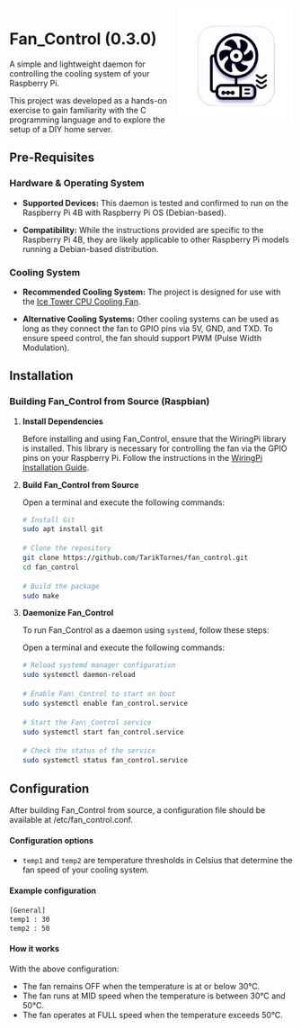 <img src="./resources/logoFanControl.png" width="40%" height="40%" align="right">

# Fan\_Control (0.3.0)
A simple and lightweight daemon for controlling the cooling system of your Raspberry Pi.

This project was developed as a hands-on exercise to gain familiarity with the C programming language and to explore the setup of a DIY home server.

## Pre-Requisites
### Hardware & Operating System
- **Supported Devices:** This daemon is tested and confirmed to run on the Raspberry Pi 4B with Raspberry Pi OS (Debian-based).

- **Compatibility:** While the instructions provided are specific to the Raspberry Pi 4B, they are likely applicable to other Raspberry Pi models running a Debian-based distribution.

### Cooling System
- **Recommended Cooling System:** The project is designed for use with the [Ice Tower CPU Cooling Fan](https://52pi.com/products/52pi-ultra-thin-ice-tower-cooler-cooling-fan-for-raspberry-pi-4-model-b-cpu-fan).

- **Alternative Cooling Systems:** Other cooling systems can be used as long as they connect the fan to GPIO pins via 5V, GND, and TXD. To ensure speed control, the fan should support PWM (Pulse Width Modulation).


## Installation

### Building Fan\_Control from Source (Raspbian)

1. **Install Dependencies**

   Before installing and using Fan\_Control, ensure that the WiringPi library is installed. This library is necessary for controlling the fan via the GPIO pins on your Raspberry Pi. Follow the instructions in the [WiringPi Installation Guide](https://github.com/WiringPi/WiringPi).

2. **Build Fan_Control from Source**

   Open a terminal and execute the following commands:
   ```bash
   # Install Git
   sudo apt install git
   
   # Clone the repository
   git clone https://github.com/TarikTornes/fan_control.git
   cd fan_control

   # Build the package
   sudo make
   ```

3. **Daemonize Fan_Control**

    To run Fan\_Control as a daemon using `systemd`, follow these steps:

    Open a terminal and execute the following commands:
    ```bash
    # Reload systemd manager configuration
    sudo systemctl daemon-reload

    # Enable Fan\_Control to start on boot
    sudo systemctl enable fan_control.service

    # Start the Fan\_Control service
    sudo systemctl start fan_control.service

    # Check the status of the service
    sudo systemctl status fan_control.service
    ```

## Configuration
After building Fan\_Control from source, a configuration file should be available at /etc/fan\_control.conf.

#### Configuration options
- `temp1` and `temp2` are temperature thresholds in Celsius that determine the fan speed of your cooling system.

#### Example configuration
```
[General]
temp1 : 30
temp2 : 50
```

#### How it works
With the above configuration:

- The fan remains OFF when the temperature is at or below 30°C.
- The fan runs at MID speed when the temperature is between 30°C and 50°C.
- The fan operates at FULL speed when the temperature exceeds 50°C.


